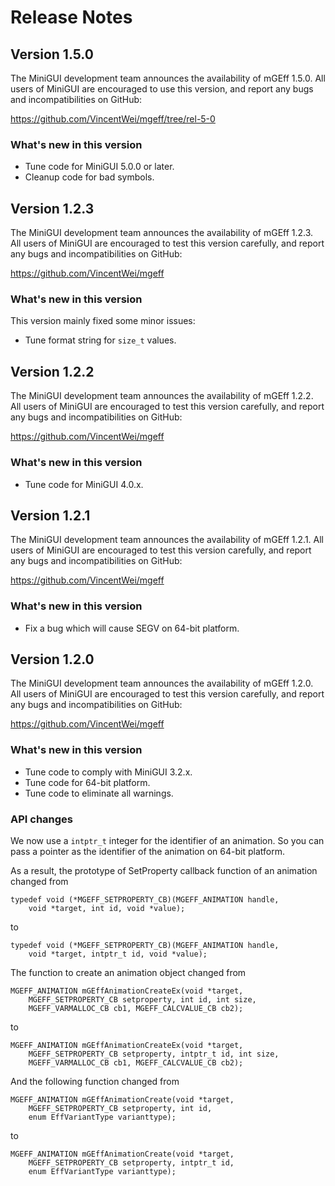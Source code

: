 # Release Notes

## Version 1.5.0

The MiniGUI development team announces the availability of mGEff 1.5.0.
All users of MiniGUI are encouraged to use this version, and report
any bugs and incompatibilities on GitHub:

<https://github.com/VincentWei/mgeff/tree/rel-5-0>

### What's new in this version

- Tune code for MiniGUI 5.0.0 or later.
- Cleanup code for bad symbols.

## Version 1.2.3

The MiniGUI development team announces the availability of mGEff 1.2.3.
All users of MiniGUI are encouraged to test this version carefully, and
report any bugs and incompatibilities on GitHub:

https://github.com/VincentWei/mgeff

### What's new in this version

This version mainly fixed some minor issues:

- Tune format string for `size_t` values.

## Version 1.2.2

The MiniGUI development team announces the availability of mGEff 1.2.2.
All users of MiniGUI are encouraged to test this version carefully, and
report any bugs and incompatibilities on GitHub:

https://github.com/VincentWei/mgeff

### What's new in this version

  * Tune code for MiniGUI 4.0.x.

## Version 1.2.1

The MiniGUI development team announces the availability of mGEff 1.2.1.
All users of MiniGUI are encouraged to test this version carefully, and
report any bugs and incompatibilities on GitHub:

https://github.com/VincentWei/mgeff

### What's new in this version

  * Fix a bug which will cause SEGV on 64-bit platform.

## Version 1.2.0

The MiniGUI development team announces the availability of mGEff 1.2.0.
All users of MiniGUI are encouraged to test this version carefully, and
report any bugs and incompatibilities on GitHub:

https://github.com/VincentWei/mgeff

### What's new in this version

  * Tune code to comply with MiniGUI 3.2.x.
  * Tune code for 64-bit platform.
  * Tune code to eliminate all warnings.

### API changes

We now use a `intptr_t` integer for the identifier of an animation.
So you can pass a pointer as the identifier of the animation on 64-bit
platform.

As a result, the prototype of SetProperty callback function of an animation
changed from

    typedef void (*MGEFF_SETPROPERTY_CB)(MGEFF_ANIMATION handle,
        void *target, int id, void *value);

to

    typedef void (*MGEFF_SETPROPERTY_CB)(MGEFF_ANIMATION handle,
        void *target, intptr_t id, void *value);

The function to create an animation object changed from

    MGEFF_ANIMATION mGEffAnimationCreateEx(void *target,
        MGEFF_SETPROPERTY_CB setproperty, int id, int size,
        MGEFF_VARMALLOC_CB cb1, MGEFF_CALCVALUE_CB cb2);

to

    MGEFF_ANIMATION mGEffAnimationCreateEx(void *target,
        MGEFF_SETPROPERTY_CB setproperty, intptr_t id, int size,
        MGEFF_VARMALLOC_CB cb1, MGEFF_CALCVALUE_CB cb2);

And the following function changed from

    MGEFF_ANIMATION mGEffAnimationCreate(void *target,
        MGEFF_SETPROPERTY_CB setproperty, int id,
        enum EffVariantType varianttype);

to

    MGEFF_ANIMATION mGEffAnimationCreate(void *target,
        MGEFF_SETPROPERTY_CB setproperty, intptr_t id,
        enum EffVariantType varianttype);


